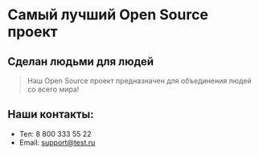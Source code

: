 # Самый лучший Open Source проект

## Сделан людьми для людей

> Наш Open Source проект предназначен для объединения людей со всего мира!
    
## Наши контакты:
* Тел: 8 800 333 55 22
* Email: support@test.ru